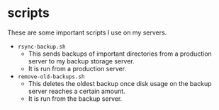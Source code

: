 # scripts
These are some important scripts I use on my servers.

  * `rsync-backup.sh`
    * This sends backups of important directories from a production server to my backup storage server.
    * It is run from a production server.
  * `remove-old-backups.sh`
    * This deletes the oldest backup once disk usage on the backup server reaches a certain amount.
    * It is run from the backup server.
